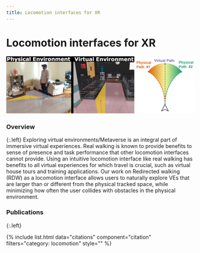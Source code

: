 ```yaml
---
title: Locomotion interfaces for XR
---
```


# Locomotion interfaces for XR

![locomotion](/images/research/locomotion_banner2.jpg)

### Overview
{:.left}
Exploring virtual environments/Metaverse is an integral part of immersive virtual experiences. Real walking is known to provide benefits to sense of presence and task performance that other locomotion interfaces cannot provide. Using an intuitive locomotion interface like real walking has benefits to all virtual experiences for which travel is crucial, such as virtual house tours and training applications. Our work on Redirected walking (RDW) as a locomotion interface allows users to naturally explore VEs that are larger than or different from the physical tracked space, while minimizing how often the user collides with obstacles in the physical environment.

### Publications
{:.left}

{%  include list.html 
    data="citations" 
    component="citation" 
    filters="category: locomotion"
    style="" 
%}
